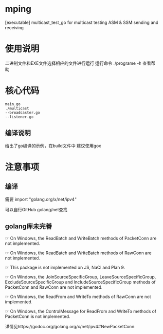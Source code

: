 # mping
[executable] multicast_test_go for multicast testing ASM &amp; SSM sending and receiving

# 使用说明
二进制文件和EXE文件选择相应的文件进行运行
运行命令
    ./programe -h
查看帮助

# 核心代码
    main.go
    ./multicast
    --broadcaster.go
    --listener.go
## 编译说明
给出了go编译的示例，在build文件中
建议使用gox

# 注意事项

## 编译
需要
    import "golang.org/x/net/ipv4"

可以自行GitHub golang/net查找

## golang库未完善

☞ On Windows, the ReadBatch and WriteBatch methods of PacketConn are not implemented.

☞ On Windows, the ReadBatch and WriteBatch methods of RawConn are not implemented.

☞ This package is not implemented on JS, NaCl and Plan 9.

☞ On Windows, the JoinSourceSpecificGroup, LeaveSourceSpecificGroup, ExcludeSourceSpecificGroup and IncludeSourceSpecificGroup methods of PacketConn and RawConn are not implemented.

☞ On Windows, the ReadFrom and WriteTo methods of RawConn are not implemented.

☞ On Windows, the ControlMessage for ReadFrom and WriteTo methods of PacketConn is not implemented.

详情见https://godoc.org/golang.org/x/net/ipv4#NewPacketConn
